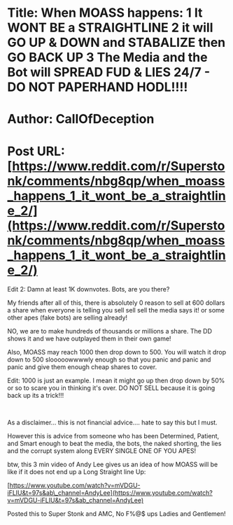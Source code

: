 # Title: When MOASS happens: 1 It WONT BE a STRAIGHTLINE 2 it will GO UP & DOWN and STABALIZE then GO BACK UP 3 The Media and the Bot will SPREAD FUD & LIES 24/7 - DO NOT PAPERHAND HODL!!!!
# Author: CallOfDeception
# Post URL: [https://www.reddit.com/r/Superstonk/comments/nbg8qp/when_moass_happens_1_it_wont_be_a_straightline_2/](https://www.reddit.com/r/Superstonk/comments/nbg8qp/when_moass_happens_1_it_wont_be_a_straightline_2/)


Edit 2: Damn at least 1K downvotes. Bots, are you there? 


My friends after all of this, there is absolutely 0 reason to sell at 600 dollars a share when everyone is telling you sell sell sell the media says it! or some other apes (fake bots) are selling already!

NO, we are to make hundreds of thousands or millions a share. The DD shows it and we have outplayed them in their own game!

Also, MOASS may reach 1000 then drop down to 500. You will watch it drop down to 500 slooooowwwwly enough so that you panic and panic and panic and give them enough cheap shares to cover.

Edit: 1000 is just an example. I mean it might go up then drop down by 50% or so to scare you in thinking it's over. DO NOT SELL because it is going back up its a trick!!!   

&#x200B;

As a disclaimer... this is not financial advice.... hate to say this but I must.

However this is advice from someone who has been Determined, Patient, and Smart enough to beat the media, the bots, the naked shorting, the lies and the corrupt system along EVERY SINGLE ONE OF YOU APES!

btw, this 3 min video of Andy Lee gives us an idea of how MOASS will be like if it does not end up a Long Straight line Up:

[https://www.youtube.com/watch?v=mVDGU-iFLIU&t=97s&ab\_channel=AndyLee](https://www.youtube.com/watch?v=mVDGU-iFLIU&t=97s&ab_channel=AndyLee)

Posted this to Super Stonk and AMC, No F%@$ ups Ladies and Gentlemen!